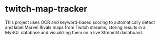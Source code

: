 # twitch-map-tracker
This project uses OCR and keyword-based scoring to automatically detect and label Marvel Rivals maps from Twitch streams, storing results in a MySQL database and visualizing them on a live Streamlit dashboard.
